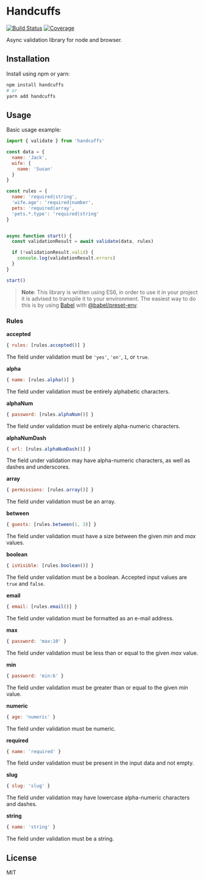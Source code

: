 # Handcuffs

[![Build Status](https://travis-ci.org/vladshcherbin/handcuffs.svg?branch=master)](https://travis-ci.org/vladshcherbin/handcuffs)
[![Coverage](https://codecov.io/gh/vladshcherbin/handcuffs/branch/master/graph/badge.svg)](https://codecov.io/gh/vladshcherbin/handcuffs)

Async validation library for node and browser.

## Installation

Install using npm or yarn:

```bash
npm install handcuffs
# or
yarn add handcuffs
```

## Usage

Basic usage example:

```js
import { validate } from 'handcuffs'

const data = {
  name: 'Jack',
  wife: {
    name: 'Susan'
  }
}

const rules = {
  name: 'required|string',
  'wife.age': 'required|number',
  pets: 'required|array',
  'pets.*.type': 'required|string'
}


async function start() {
  const validationResult = await validate(data, rules)

  if (!validationResult.valid) {
    console.log(validationResult.errors)
  }
}

start()
```

> **Note**: This library is written using ES6, in order to use it in your project it is advised to transpile it to your environment. The easiest way to do this is by using [Babel](https://babeljs.io) with [@babel/preset-env](https://github.com/babel/babel/tree/master/packages/babel-preset-env).

### Rules

**accepted**

```js
{ rules: [rules.accepted()] }
```

The field under validation must be `'yes'`, `'on'`, `1`, or `true`.

**alpha**

```js
{ name: [rules.alpha()] }
```

The field under validation must be entirely alphabetic characters.

**alphaNum**

```js
{ password: [rules.alphaNum()] }
```

The field under validation must be entirely alpha-numeric characters.

**alphaNumDash**

```js
{ url: [rules.alphaNumDash()] }
```

The field under validation may have alpha-numeric characters, as well as dashes and underscores.

**array**

```js
{ permissions: [rules.array()] }
```

The field under validation must be an array.

**between**

```js
{ guests: [rules.between(1, 3)] }
```

The field under validation must have a size between the given *min* and *max* values.

**boolean**

```js
{ isVisible: [rules.boolean()] }
```

The field under validation must be a boolean. Accepted input values are `true` and `false`.

**email**

```js
{ email: [rules.email()] }
```

The field under validation must be formatted as an e-mail address.

**max**

```js
{ password: 'max:10' }
```

The field under validation must be less than or equal to the given *max* value.

**min**

```js
{ password: 'min:6' }
```

The field under validation must be greater than or equal to the given *min* value.

**numeric**

```js
{ age: 'numeric' }
```

The field under validation must be numeric.

**required**

```js
{ name: 'required' }
```

The field under validation must be present in the input data and not empty.

**slug**

```js
{ slug: 'slug' }
```

The field under validation may have lowercase alpha-numeric characters and dashes.

**string**

```js
{ name: 'string' }
```

The field under validation must be a string.

## License

MIT
